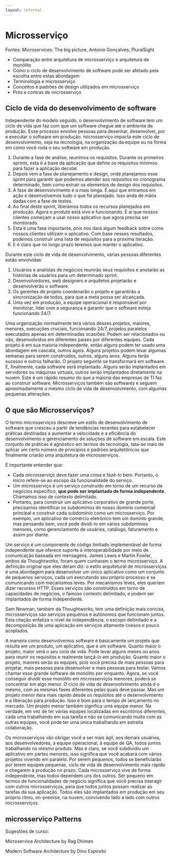 ```yaml
---
layout: internal
---
```


# Microsserviço

Fontes: Microservices: The big picture, Antonio Gonçalves, PluralSight

* Comparação entre arquitetura de microsserviço e arquitetura de monólito
* Como o ciclo de desenvolvimento de software pode ser afetado pela escolha entre estas abordagem
* Terminologia e microsserviço
* Conceitos e padrões de design utilizados em microsserviço
* Prós e contras de microsserviço

## Ciclo de vida do desenvolvimento de software

Independente do modelo seguido, o desenvolvimento de software tem um ciclo de vida que faz com que um software chegue até o ambiente de produção. Esse processo envolve pessoas para desenhar, desenvolver, por e executar o software em produção. microsserviço impacta este ciclo de desenvolvimento, seja na tecnologia, na organização da equipe ou na forma em como você roda o seu software em produção.

1. Durante a fase de análise, reunimos os requisitos. Durante os primeiros sprints, esta é a base da aplicação que define os requisitos mínimos para fazer a aplicação decolar.
2. Depois vem a fase de planejamento e design, onde planejamos esse sprint para garantir que podemos atender aos requisitos no cronograma determinado, bem como extrair os elementos de design dos requisitos.
3. A fase de desenvolvimento é a mais longa. É aqui que entramos em ação e desenvolvemos tudo o que foi planejado. Isso anda de mãos dadas com a fase de testes.
4. Ao final deste sprint, liberamos todos os recursos planejados em produção. Agora o produto está vivo e funcionando. É aí que nossos clientes começam a usar nosso aplicativo que agora precisa ser monitorado.
5. Esta é uma fase importante, pois nos dará algum feedback sobre como nossos clientes utilizam o aplicativo. Com base nesses resultados, podemos construir uma lista de requisitos para a próxima iteração.
6. E é claro que no longo prazo teremos que manter o aplicativo.

Durante este ciclo de vida de desenvolvimento, várias pessoas diferentes estão envolvidas:

1. Usuários e analistas de negócios reunirão seus requisitos e anotarão as histórias de usuários para um determinado sprint.
2. Desenvolvedores, web designers e arquitetos projetarão e desenvolverão o software.
3. Os gerentes de projeto coordenarão o projeto e garantirão a sincronização de todos, para que a meta possa ser alcançada.
4. Uma vez em produção, a equipe operacional é responsável por monitorar, lidar com a segurança e garantir que o software esteja funcionando 24/7.

Uma organização normalmente terá vários desses projetos, maiores, menores, execuções cruciais, funcionando 24/7, projetos paralelos executados apenas em determinadas ocasiões. Podem ser relacionados ou não, desenvolvidos em diferentes países por diferentes equipes. Cada projeto é em sua maioria independente, então alguns podem ter usado uma abordagem em cascata, outros ágeis. Alguns projetos podem levar algumas semanas para serem construídos, outros, alguns anos. Alguns terão sucesso e outros falharão. O projeto seguinte se transformará em software. E, finalmente, cada software será implantado. Alguns serão implantados em servidores ou máquinas virtuais, outros serão implantados diretamente na nuvem. Este é um rápido resumo do que a maioria das empresas de TI faz ao construir software. Microsserviços também são softwares e seguem aproximadamente o mesmo ciclo de vida de desenvolvimento, com algumas pequenas alterações.

## O que são Microsserviços?

O termo microsserviços descreve um estilo de desenvolvimento de software que cresceu a partir de tendências recentes para estabelecer práticas destinadas a aumentar a velocidade e a eficiência do desenvolvimento e gerenciamento de soluções de software em escala. Este conjunto de práticas é agnóstico em termos de tecnologia, tata-se mais de aplicar um certo número de princípios e padrões arquitetônicos que finalmente criarão uma arquitetura de microsserviços.

É importante entender que:

* Cada microsserviço deve fazer uma coisa e fazê-lo bem. Portanto, o micro refere-se ao escopo da funcionalidade do serviço.
* Um microsserviço é um serviço construído em torno de um recurso de negócios específico, **que pode ser implantado de forma independente**. Chamamos isso de contexto delimitado.
* Portanto, para construir um aplicativo corporativo de grande porte, precisamos identificar os subdomínios do nosso domínio comercial principal e construir cada subdomínio como um microsserviço. Por exemplo, um aplicativo de comércio eletrônico tem um domínio grande, mas pensando bem, você pode dividi-lo em vários subdomínios menores, como gerenciamento de usuários, catálogo, faturamento e assim por diante.

Um serviço é um componente de código limitado implementável de forma independente que oferece suporte à interoperabilidade por meio de comunicação baseada em mensagens. James Lewis e Martin Fowler, ambos da Thoughtworks, foram quem cunharam o termo microsserviço. A definição original que eles deram diz: o estilo arquitetural de microsserviços é uma abordagem para desenvolver um único aplicativo como um conjunto de pequenos serviços, cada um executando seu próprio processo e se comunicando com mecanismos leves. Por mecanismos leves, eles queriam dizer recursos HTTP. Esses serviços são construídos em torno de capacidades de negócios, o famoso contexto delimitado, e podem ser implantados de forma independente.

Sam Newman, também da Thoughtworks, tem uma definição mais concisa, microsserviços são serviços pequenos e autônomos que funcionam juntos. Esta citação enfatiza o nível de independência, o escopo delimitado e a decomposição de uma aplicação em serviços altamente coesos e pouco acoplados.

A maneira como desenvolvemos software é basicamente um projeto que resulta em um produto, um aplicativo, que é um software. Quanto maior o projeto, maior será o seu ciclo de vida. Pode levar alguns meses ou anos para reunir os requisitos e realmente lançá-lo em produção. Quanto maior o projeto, maiores serão as equipes, pois você precisa de mais pessoas para projetar, mais pessoas para desenvolver e mais pessoas para testar. Vamos chamar esse grande software de monólito por enquanto. Agora, se você conseguir dividir esse monólito em microsserviços menores, poderá se concentrar em algo menor. O ciclo de vida de desenvolvimento ainda é o mesmo, com as mesmas fases diferentes pelas quais deve passar. Mas um projeto menor itera mais rápido desde os requisitos até o desenvolvimento e a liberação para produção. Isso é bom para o tempo de lançamento no mercado. Um projeto menor também significa uma equipe menor. Na verdade, em vez de ter várias equipes localizadas em escritórios diferentes, cada uma trabalhando em sua tarefa e não se comunicando muito com as outras equipes, você pode ter uma única trabalhando em estreita colaboração.

Os microsserviços vão obrigar você a ser mais ágil, aos demais usuários, aos desenvolvedores, à equipe operacional, à equipe de QA, todos juntos trabalhando no mesmo produto. Mas é claro, se você subdividiu um aplicativo em partes menores, isso significa que você acabará com vários projetos vivendo em paralelo. Por serem pequenos, todos se beneficiarão por terem equipes pequenas, ciclo de vida de desenvolvimento mais rápido e chegarem à produção no prazo. Cada microsserviço vive de forma independente, mas todos dependem uns dos outros. Ser pequeno em termos de funcionalidades de negócio significa que você precisa interagir com outros microsserviços, para que todos juntos possam realizar as tarefas da sua aplicação. Todos eles são implantados em produção em seu próprio ritmo, on-premise, na nuvem, convivendo lado a lado com outros microsserviços.

## microsserviço Patterns

Sugestões de curso:

Microservice Architecture by Rag Dhiman

Modern Software Architecture by Dino Esposito
